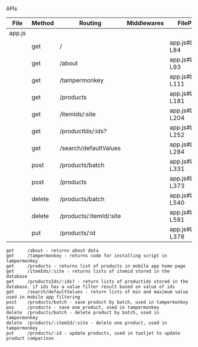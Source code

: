 APIs

| File   | Method | Routing                 | Middlewares | FilePath         |
| ------ | ------ | ----------------------- | ----------- | ---------------- |
| app.js |        |                         |             |                  |
|        | get    | /                       |             | app.js#L82-L84   |
|        | get    | /about                  |             | app.js#L86-L93   |
|        | get    | /tampermonkey           |             | app.js#L95-L111  |
|        | get    | /products               |             | app.js#L114-L181 |
|        | get    | /itemIds/:site          |             | app.js#L184-L204 |
|        | get    | /productIds/:ids?       |             | app.js#L207-L252 |
|        | get    | /search/defaultValues   |             | app.js#L254-L284 |
|        | post   | /products/batch         |             | app.js#L287-L331 |
|        | post   | /products               |             | app.js#L334-L373 |
|        | delete | /products/batch         |             | app.js#L515-L540 |
|        | delete | /products/:itemId/:site |             | app.js#L543-L581 |
|        | put    | /products/:id           |             | app.js#L376-L378 |

```
get     /about - returns about data
get     /tampermonkey - returns code for installing script in tampermonkey
get     /products - returns list of products in mobile app home page
get     /itemIds/:site - returns lists of itemid stored in the database
get     /productsIds/:ids? - return lists of productids stored in the database. if ids has a value filter result based on value of ids
get     /search/defaultValues - return lists of min and maximum value used in mobile app filtering
post    /products/batch - save product by batch, used in tampermonkey
pos     /products - save one product, used in tampermonkey
delete  /products/batch - delete product by batch, used in tampermonkey
delete  /products/:itemId/:site - delete one product, used in tampermonkey
put     /products/:id - update products, used in tooljet to update product comparison
```
